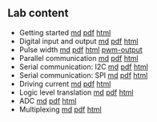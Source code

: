 ## Lab content

* Getting started [md](lab1/getting-started-sbc.md) [pdf](lab1/getting-started-sbc.pdf) [html](https://ffund.github.io/compe-design-project/lab1/getting-started-sbc.html)
* Digital input and output [md](lab2/input-output.md) [pdf](lab2/input-output.pdf) [html](https://ffund.github.io/compe-design-project/lab2/input-output.html)
* Pulse width [md](lab3/pulse-width.md) [pdf](lab3/pulse-width.pdf) [html](https://ffund.github.io/compe-design-project/lab3/pulse-width.html) [pwm-output](https://ffund.github.io/compe-design-project/lab3/pwm-output.html)
* Parallel communication [md](lab4/parallel.md) [pdf](lab4/parallel.pdf) [html](https://ffund.github.io/compe-design-project/lab4/parallel.html)
* Serial communication: I2C [md](lab5/i2c.md) [pdf](lab5/i2c.md) [html](https://ffund.github.io/compe-design-project/lab5/i2c.html)
* Serial communication: SPI [md](lab5/spi.md) [pdf](lab5/spi.md) [html](https://ffund.github.io/compe-design-project/lab5/spi.html)
* Driving current [md](lab6/current.md) [pdf](lab6/current.md) [html](https://ffund.github.io/compe-design-project/lab6/current.html)
* Logic level translation [md](lab6/logic.md) [pdf](lab6/logic.md) [html](https://ffund.github.io/compe-design-project/lab6/logic.html)
* ADC [md](lab7/adc.md) [pdf](lab7/adc.pdf) [html](https://ffund.github.io/compe-design-project/lab7/adc.html)
* Multiplexing [md](lab8/multiplexing.md) [pdf](lab8/multiplexing.pdf) [html](https://ffund.github.io/compe-design-project/lab8/multiplexing.html)
